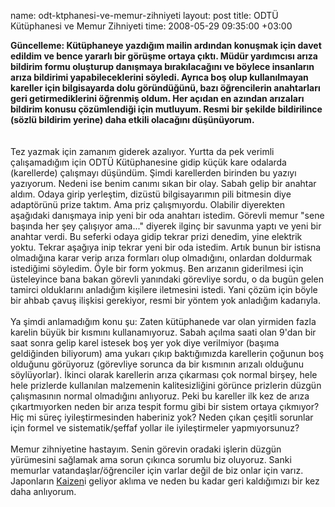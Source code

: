 name: odt-ktphanesi-ve-memur-zihniyeti
layout: post
title: ODTÜ Kütüphanesi ve Memur Zihniyeti
time: 2008-05-29 09:35:00 +03:00

<span style="font-weight:bold;">Güncelleme: Kütüphaneye yazdığım mailin ardından konuşmak için davet edildim ve bence yararlı bir görüşme ortaya çıktı. Müdür yardımcısı arıza bildirim formu oluşturup danışmaya bırakılacağını ve böylece insanların arıza bildirimi yapabileceklerini söyledi. Ayrıca boş olup kullanılmayan kareller için bilgisayarda dolu göründüğünü, bazı öğrencilerin anahtarları geri getirmediklerini öğrenmiş oldum. Her açıdan en azından arızaları bildirim konusu çözümlendiği için mutluyum. Resmi bir şekilde bildirilince (sözlü bildirim yerine) daha etkili olacağını düşünüyorum.</span><br /><br /><br />Tez yazmak için zamanım giderek azalıyor. Yurtta da pek verimli çalışamadığım için ODTÜ Kütüphanesine gidip küçük kare odalarda (karellerde) çalışmayı düşündüm. Şimdi karellerden birinden bu yazıyı yazıyorum. Nedeni ise benim canımı sıkan bir olay. Sabah gelip bir anahtar aldım. Odaya girip yerleştim, dizüstü bilgisayarımın pili bitmesin diye adaptörünü prize taktım. Ama priz çalışmıyordu. Olabilir diyerekten aşağıdaki danışmaya inip yeni bir oda anahtarı istedim. Görevli memur "sene başında her şey çalışıyor ama..." diyerek ilginç bir savunma yaptı ve yeni bir anahtar verdi. Bu seferki odaya gidip tekrar prizi denedim, yine elektrik yoktu. Tekrar aşağıya inip tekrar yeni bir oda istedim. Artık bunun bir istisna olmadığına karar verip arıza formları olup olmadığını, onlardan doldurmak istediğimi söyledim. Öyle bir form yokmuş. Ben arızanın giderilmesi için üsteleyince bana bakan görevli yanındaki görevliye sordu, o da bugün gelen tamirci olduklarını anladığım kişilere iletmesini istedi. Yani çözüm için böyle bir ahbab çavuş ilişkisi gerekiyor, resmi bir yöntem yok anladığım kadarıyla.<br /><br />Ya şimdi anlamadığım konu şu: Zaten kütüphanede var olan yirmiden fazla karelin büyük bir kısmını kullanamıyoruz. Sabah açılma saati olan 9'dan bir saat sonra gelip karel istesek boş yer yok diye verilmiyor (başıma geldiğinden biliyorum) ama yukarı çıkıp baktığımızda karellerin çoğunun boş olduğunu görüyoruz (görevliye sorunca da bir kısmının arızalı olduğunu söylüyorlar). İkinci olarak karellerin arıza çıkarması çok normal birşey, hele hele prizlerde kullanılan malzemenin kalitesizliğini görünce prizlerin düzgün çalışmasının normal olmadığını anlıyoruz. Peki bu kareller ilk kez de arıza çıkartmıyorken neden bir arıza tespit formu gibi bir sistem ortaya çıkmıyor? Hiç mi süreç iyileştirmesinden haberiniz yok? Neden çıkan çeşitli sorunlar için formel ve sistematik/şeffaf yollar ile iyileştirmeler yapmıyorsunuz?<br /><br />Memur zihniyetine hastayım. Senin görevin oradaki işlerin düzgün yürümesini sağlamak ama sorun çıkınca sorumlu biz oluyoruz. Sanki memurlar vatandaşlar/öğrenciler için varlar değil de biz onlar için varız. Japonların <a href="http://en.wikipedia.org/wiki/Kaizen">Kaizen</a>i geliyor aklıma ve neden bu kadar geri kaldığımızı bir kez daha anlıyorum.
